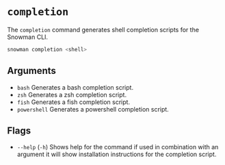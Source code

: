 # `completion`

The `completion` command generates shell completion scripts for the Snowman CLI.

```sh
snowman completion <shell>
```

## Arguments

- `bash` Generates a bash completion script.
- `zsh` Generates a zsh completion script.
- `fish` Generates a fish completion script.
- `powershell` Generates a powershell completion script.

## Flags

- `--help` (`-h`) Shows help for the command if used in combination with an argument it will show installation instructions for the completion script.

